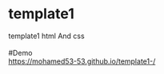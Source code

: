 # template1
template1 html And css <br />
<br />
#Demo <br />
https://mohamed53-53.github.io/template1-/
